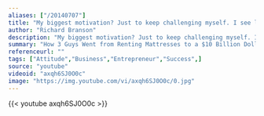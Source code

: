 ```yaml
---
aliases: ["/20140707"]
title: "My biggest motivation? Just to keep challenging myself. I see life almost like one long University education that I never had — everyday I’m learning something new."
author: "Richard Branson"
description: "My biggest motivation? Just to keep challenging myself. I see life almost like one long University education that I never had — everyday I’m learning something new. - Richard Branson quotes from GetInspired365.com"
summary: "How 3 Guys Went from Renting Mattresses to a $10 Billion Dollar Company Idea. This is a great video that shows the power of entreprenuership. The text was put together by Anna Vital. It was produced by explee.com"
referenceurl: ""
tags: ["Attitude","Business","Entrepreneur","Success",]
source: "youtube"
videoid: "axqh6SJ0O0c"
image: "https://img.youtube.com/vi/axqh6SJ0O0c/0.jpg"
---
```


{{< youtube axqh6SJ0O0c >}}
